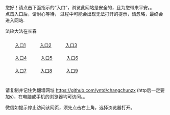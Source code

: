 您好！请点击下面指示的“入口”，浏览此网站是安全的，且为您带来平安。。 <br/>
点击入口后，请耐心等待， 过程中可能会出现无法打开的提示，请忽略，最终会进入网站. </br>

法轮大法在长春<br/>
<div style="padding:10px"><a style="margin:20px" target="_blank" href="https://d2dtkjxbmp6rr0.cloudfront.net/2Qpsp?ijlzguhf" id="ccLink1" rel="nofollow">入口1</a> <a target="_blank" style="margin:20px" href="https://d3ssfvnokcrj4z.cloudfront.net/2Qpsp?boyea" id="ccLink2" rel="nofollow">入口2</a> <a style="margin:20px" target="_blank" href="https://d1yalv7xb1t2z2.cloudfront.net/2Qpsp?oppxuvwl" id="ccLink3" rel="nofollow">入口3</a></div>

<div style="padding:10px" ><a style="margin:20px" target="_blank" href="https://d2dtkjxbmp6rr0.cloudfront.net/2Qpsp?ijlzguhf" id="ccLink4" rel="nofollow">入口4</a> <a style="margin:20px" href="https://d3ssfvnokcrj4z.cloudfront.net/2Qpsp?boyea" target="_blank" id="ccLink5" rel="nofollow">入口5</a> <a style="margin:20px" href="https://d1yalv7xb1t2z2.cloudfront.net/2Qpsp?oppxuvwl" target="_blank" id="ccLink6" rel="nofollow">入口6</a></div>

<div style="padding:10px"><a style="margin:20px" target="_blank" href="https://d2dtkjxbmp6rr0.cloudfront.net/2Qpsp?ijlzguhf" id="ccLink7" rel="nofollow">入口7</a> <a style="margin:20px" href="https://d3ssfvnokcrj4z.cloudfront.net/2Qpsp?boyea" target="_blank" id="ccLink8" rel="nofollow">入口8</a> <a style="margin:20px" target="_blank" href="https://d1yalv7xb1t2z2.cloudfront.net/2Qpsp?oppxuvwl" id="ccLink9" rel="nofollow">入口9</a></div>

<br/>



请复制并记住免翻墙网址 https://github.com/yntd/changchunzx (http后一定要加s)，在电脑或手机的浏览器均可访问。。<br/>

微信如提示停止访问该网页，须先点击右上角，选择浏览器打开。
